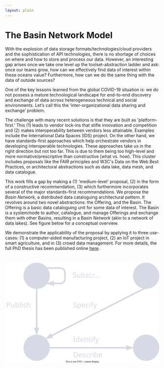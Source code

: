 ```yaml
---
layout: plain
---
```


# The Basin Network Model

With the explosion of data storage formats/technologies/cloud providers and the sophistication of API technologies, there is no shortage of choices on where and how to store and process our data. However, an interesting gap arises once we take one level up the toolset-abstraction ladder and ask: once our teams grow, how can we effectively find data of interest within these oceans value? Furthermore, how can we do the same thing with the data of outside sources? 

One of the key lessons learned from the global COVID-19 situation is: we do not possess a mature technological landscape for end-to-end discovery and exchange of data across heterogeneous technical and social environments. Let’s call this the ‘inter-organizational data sharing and exchange’ problem. 

The challenge with many recent solutions is that they are built as 'platform-first.' This (1) leads to vendor lock-ins that stifle innovation and competition and (2) makes interoperability between vendors less attainable. Examples include the International Data Spaces (IDS) project. On the other hand, we have standards-first approaches which help orchestrate vendors in developing interoperable technologies. These approaches take us in the right direction but not too far. This is due to them being too high-level and more normative/prescriptive than constructive (what vs. how). This cluster includes proposals like the FAIR principles and W3C's Data on the Web Best Practices, or architectural abstractions such as data lake, data mesh, and data catalogue.

This work fills a gap by making a (1) 'medium-level' proposal, (2) in the form of a constructive recommendation, (3) which furthermore incorporates several of the major standards-first recommendations. We propose the *Basin Network*, a distributed data cataloguing architectural pattern. It revolves around two novel abstractions: the Offering, and the Basin. The Offering is a basic data cataloguing unit for some data of interest. The Basin is a system/node to author, catalogue, and manage Offerings and exchange them with other Basins, resulting in a Basin *Network* (akin to a network of data lakes). See figure below for a conceptual overview. 

We demonstrate the applicability of the proposal by applying it to three use-cases: (1) a computer-aided manufacturing project, (2) an IoT project in smart agriculture, and in (3) crowd data management. For more details, the full PhD thesis has been published online [here](https://fis.uni-bamberg.de/handle/uniba/91269).


<h1>
  <img src="assets/img/bnet-er.drawio.svg" class="img-fluid" alt="" />
</h1>
